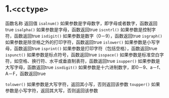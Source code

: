 # 1.`<cctype>`

函数名称   返回值
`isalnum()`  如果参数是字母数字，即字母或者数字，函数返回true
`isalpha()`  如果参数是字母，函数返回true
`iscntrl()`  如果参数是控制字符，函数返回true
`isdigit()`  如果参数是数字（0－9），函数返回true
`isgraph()`  如果参数是除空格之外的打印字符，函数返回true
`islower()`  如果参数是小写字母，函数返回true
`isprint()`  如果参数是打印字符（包括空格），函数返回true
`ispunct()`  如果参数是标点符号，函数返回true
`isspace()`  如果参数是标准空白字符，如空格、换行符、水平或垂直制表符，函数返回true
`isupper()`  如果参数是大写字母，函数返回true
`isxdigit()` 如果参数是十六进制数字，即0－9、a－f、A－F，函数返回true

`tolower()`  如果参数是大写字符，返回其小写，否则返回该参数
`toupper()`  如果参数是小写字符，返回其大写，否则返回该参数






